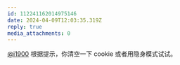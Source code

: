 ```yaml
---
id: 112241162014975146
date: 2024-04-09T12:03:35.319Z
reply: true
media_attachments: 0
---
```


[@i1900](https://mast.dragon-fly.club/@i1900) 根据提示，你清空一下 cookie 或者用隐身模式试试。

